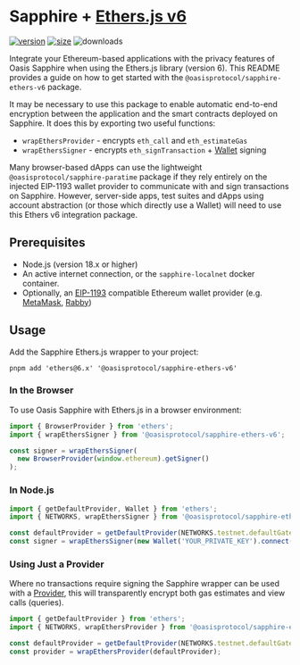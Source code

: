 # Sapphire + [Ethers.js v6]
[Ethers.js v6]: https://docs.ethers.org/v6/

[![version][ethers-v6-version]][ethers-v6-npm]
[![size][ethers-v6-size]][ethers-v6-bundlephobia]
![downloads][ethers-v6-downloads]

Integrate your Ethereum-based applications with the privacy features of Oasis
Sapphire when using the Ethers.js library (version 6). This README provides a
guide on how to get started with the `@oasisprotocol/sapphire-ethers-v6` package.

It may be necessary to use this package to enable automatic end-to-end
encryption between the application and the smart contracts deployed on Sapphire.
It does this by exporting two useful functions:

 * `wrapEthersProvider` - encrypts `eth_call` and `eth_estimateGas`
 * `wrapEthersSigner` - encrypts `eth_signTransaction` + [Wallet] signing

Many browser-based dApps can use the lightweight `@oasisprotocol/sapphire-paratime`
package if they rely entirely on the injected EIP-1193 wallet provider to
communicate with and sign transactions on Sapphire. However, server-side apps,
test suites and dApps using account abstraction (or those which directly use a
Wallet) will need to use this Ethers v6 integration package.

[Wallet]: https://docs.ethers.org/v6/api/wallet/
[ethers-v6-npm]: https://www.npmjs.com/package/@oasisprotocol/sapphire-ethers-v6
[ethers-v6-version]: https://img.shields.io/npm/v/@oasisprotocol/sapphire-ethers-v6
[ethers-v6-size]: https://img.shields.io/bundlephobia/minzip/@oasisprotocol/sapphire-ethers-v6
[ethers-v6-bundlephobia]: https://bundlephobia.com/package/@oasisprotocol/sapphire-ethers-v6
[ethers-v6-downloads]: https://img.shields.io/npm/dm/@oasisprotocol/sapphire-ethers-v6.svg


## Prerequisites

- Node.js (version 18.x or higher)
- An active internet connection, or the `sapphire-localnet` docker container.
- Optionally, an [EIP-1193] compatible Ethereum wallet provider (e.g. [MetaMask], [Rabby])

[EIP-1193]: https://eips.ethereum.org/EIPS/eip-1193
[MetaMask]: https://metamask.io/
[Rabby]: https://rabby.io/

## Usage

Add the Sapphire Ethers.js wrapper to your project:

```
pnpm add 'ethers@6.x' '@oasisprotocol/sapphire-ethers-v6'
```

### In the Browser

To use Oasis Sapphire with Ethers.js in a browser environment:

```typescript
import { BrowserProvider } from 'ethers';
import { wrapEthersSigner } from '@oasisprotocol/sapphire-ethers-v6';

const signer = wrapEthersSigner(
  new BrowserProvider(window.ethereum).getSigner()
);
```

### In Node.js

```typescript
import { getDefaultProvider, Wallet } from 'ethers';
import { NETWORKS, wrapEthersSigner } from '@oasisprotocol/sapphire-ethers-v6';

const defaultProvider = getDefaultProvider(NETWORKS.testnet.defaultGateway);
const signer = wrapEthersSigner(new Wallet('YOUR_PRIVATE_KEY').connect(defaultProvider));
```

### Using Just a Provider

Where no transactions require signing the Sapphire wrapper can be used with a [Provider], this will transparently encrypt both gas estimates and view calls (queries).

[Provider]: https://docs.ethers.org/v6/api/providers/

```typescript
import { getDefaultProvider } from 'ethers';
import { NETWORKS, wrapEthersProvider } from '@oasisprotocol/sapphire-ethers-v6';

const defaultProvider = getDefaultProvider(NETWORKS.testnet.defaultGateway);
const provider = wrapEthersProvider(defaultProvider);
```

